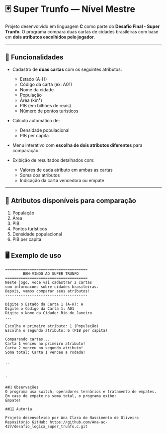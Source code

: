 # 🃏 Super Trunfo — Nível Mestre

Projeto desenvolvido em linguagem **C** como parte do **Desafio Final - Super Trunfo**.
O programa compara duas cartas de cidades brasileiras com base em **dois atributos escolhidos pelo jogador**.

---

## 🚀 Funcionalidades

* Cadastro de **duas cartas** com os seguintes atributos:

  * Estado (A–H)
  * Código da carta (ex: A01)
  * Nome da cidade
  * População
  * Área (km²)
  * PIB (em bilhões de reais)
  * Número de pontos turísticos
* Cálculo automático de:

  * Densidade populacional
  * PIB per capita
* Menu interativo com **escolha de dois atributos diferentes** para comparação.
* Exibição de resultados detalhados com:

  * Valores de cada atributo em ambas as cartas
  * Soma dos atributos
  * Indicação da carta vencedora ou empate

---

## 🧠 Atributos disponíveis para comparação

1. População
2. Área
3. PIB
4. Pontos turísticos
5. Densidade populacional
6. PIB per capita

## 🖥️ Exemplo de uso

```
=====================================
        BEM-VINDO AO SUPER TRUNFO
=====================================
Neste jogo, voce vai cadastrar 2 cartas
com informacoes sobre cidades brasileiras.
Depois, vamos comparar seus atributos!
-------------------------------------

Digite o Estado da Carta 1 (A-H): A
Digite o Codigo da Carta 1: A01
Digite o Nome da Cidade: Rio de Janeiro
...

Escolha o primeiro atributo: 1 (População)
Escolha o segundo atributo: 6 (PIB per capita)

Comparando cartas...
Carta 1 venceu no primeiro atributo!
Carta 2 venceu no segundo atributo!
Soma total: Carta 1 venceu a rodada!


´´


´

##🧾 Observações
O programa usa switch, operadores ternários e tratamento de empates.
Em caso de empate na soma total, o programa exibe:
Empate!

##👩‍💻 Autoria

Projeto desenvolvido por Ana Clara do Nascimento de Oliveira
Repositório GitHub: https://github.com/Ana-ac-427/desafio_logica_super_trunfo.c.git
